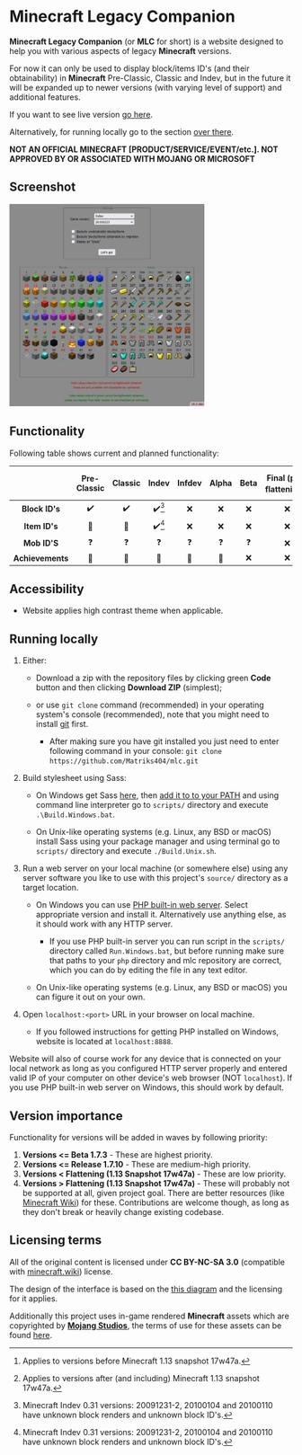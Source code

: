 # Minecraft Legacy Companion

**Minecraft Legacy Companion** (or **MLC** for short) is a website designed to help you with various aspects of legacy **Minecraft** versions.

For now it can only be used to display block/items ID's (and their obtainability) in **Minecraft** Pre-Classic, Classic and Indev, but in the future it will be expanded up to newer versions (with varying level of support) and additional features.

If you want to see live version [go here](https://matriks404.github.io/mlc/).

Alternatively, for running locally go to the section [over there](#running-locally).

**NOT AN OFFICIAL MINECRAFT [PRODUCT/SERVICE/EVENT/etc.]. NOT APPROVED BY OR ASSOCIATED WITH MOJANG OR MICROSOFT**

## Screenshot

<img alt="Minecraft Legacy Companion in a nutshell" src="./screenshots/1.png" height="360" />

## Functionality

Following table shows current and planned functionality:

|                  | Pre-Classic | Classic | Indev | Infdev | Alpha | Beta | Final (pre-flattening[^1]) | Final (after-flattening[^2]) |
| :--------------: | :---------: | :-----: | :---: | :----: | :---: | :--: | :------------------------: | :--------------------------: |
|  **Block ID's**  |      ✔️      |    ✔️    | ✔️[^3] |   ❌    |   ❌   |  ❌   |             ❌              |              ❌               |
|  **Item ID's**   |      🚫      |    🚫    | ✔️[^3] |   ❌    |   ❌   |  ❌   |             ❌              |              ❌               |
|   **Mob ID'S**   |      ❓      |    ❓    |   ❓   |   ❓    |   ❓   |  ❓   |             ❌              |              ❌               |
| **Achievements** |      🚫      |    🚫    |   🚫   |   🚫    |   🚫   |  ❌   |             ❌              |              ❌               |

## Accessibility

* Website applies high contrast theme when applicable.

## Running locally

1. Either:
   * Download a zip with the repository files by clicking green **Code** button and then clicking **Download ZIP** (simplest);

   * or use `git clone` command (recommended) in your operating system's console (recommended), note that you might need to install [git](https://git-scm.com/) first.

     * After making sure you have git installed you just need to enter following command in your console: `git clone https://github.com/Matriks404/mlc.git`

2. Build stylesheet using Sass:
	* On Windows get Sass [here](https://github.com/sass/dart-sass/releases/latest), then [add it to to your PATH](https://katiek2.github.io/path-doc/) and using command line interpreter go to `scripts/` directory and execute `.\Build.Windows.bat`.

	* On Unix-like operating systems (e.g. Linux, any BSD or macOS) install Sass using your package manager and using terminal go to `scripts/` directory and execute `./Build.Unix.sh`.

3. Run a web server on your local machine (or somewhere else) using any server software you like to use with this project's `source/` directory as a target location.

     * On Windows you can use [PHP built-in web server](https://windows.php.net/download#php-8.3). Select appropriate version and install it. Alternatively use anything else, as it should work with any HTTP server.

       * If you use PHP built-in server you can run script in the `scripts/` directory called `Run.Windows.bat`, but before running make sure that paths to your `php` directory and mlc repository are correct, which you can do by editing the file in any text editor.

     * On Unix-like operating systems (e.g. Linux, any BSD or macOS) you can figure it out on your own.

4. Open `localhost:<port>` URL in your browser on local machine.

   * If you followed instructions for getting PHP installed on Windows, website is located at `localhost:8888`.

Website will also of course work for any device that is connected on your local network as long as you configured HTTP server properly and entered valid IP of your computer on other device's web browser (NOT `localhost`). If you use PHP built-in web server on Windows, this should work by default.

## Version importance

Functionality for versions will be added in waves by following priority:

1. **Versions <= Beta 1.7.3** - These are highest priority.
2. **Versions <= Release 1.7.10** - These are medium-high priority.
3. **Versions < Flattening (1.13 Snapshot 17w47a)** - These are low priority.
4. **Versions > Flattening (1.13 Snapshot 17w47a)** - These will probably not be supported at all, given project goal. There are better resources (like [Minecraft Wiki](https://minecraft.wiki)) for these. Contributions are welcome though, as long as they don't break or heavily change existing codebase.

## Licensing terms

All of the original content is licensed under **CC BY-NC-SA 3.0** (compatible with [minecraft.wiki](https://minecraft.wiki/w/Minecraft_Wiki:Copyrights)) license.

The design of the interface is based on the [this diagram](https://minecraft.wiki/images/archive/20110915061258%21DataValuesBeta.png?2d45e&format=original) and the licensing for it applies.

Additionally this project uses in-game rendered **Minecraft** assets which are copyrighted by **[Mojang Studios](https://mojang.com)**, the terms of use for these assets can be found [here](https://www.minecraft.net/en-us/usage-guidelines#terms-brand_guidelines).



[^1]: Applies to versions before Minecraft 1.13 snapshot 17w47a.

[^2]: Applies to versions after (and including) Minecraft 1.13 snapshot 17w47a.

[^3]: Minecraft Indev 0.31 versions: 20091231-2, 20100104 and 20100110 have unknown block renders and unknown block ID's.
